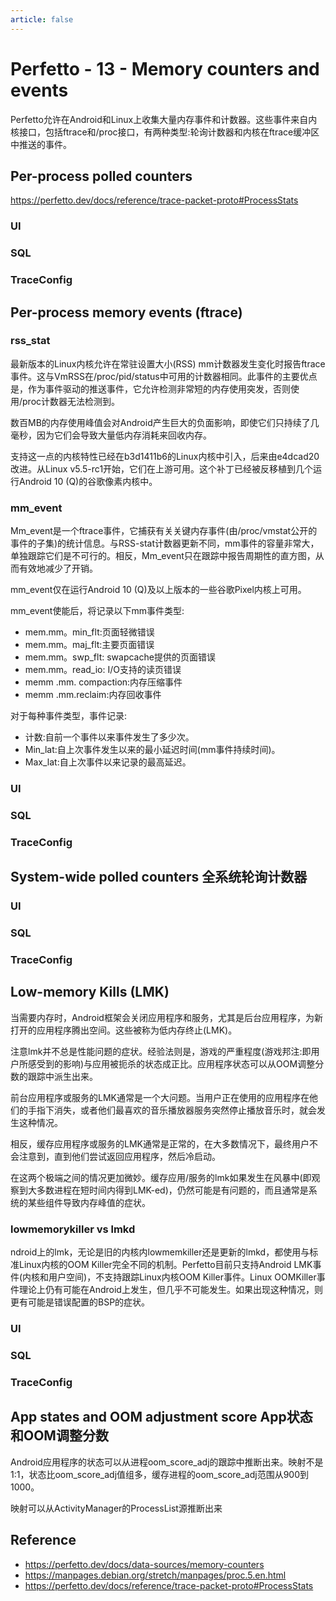 ```yaml
---
article: false
---
```


# Perfetto - 13 - Memory counters and events

Perfetto允许在Android和Linux上收集大量内存事件和计数器。这些事件来自内核接口，包括ftrace和/proc接口，有两种类型:轮询计数器和内核在ftrace缓冲区中推送的事件。

## Per-process polled counters

https://perfetto.dev/docs/reference/trace-packet-proto#ProcessStats

### UI
### SQL
### TraceConfig

## Per-process memory events (ftrace)
### rss_stat

最新版本的Linux内核允许在常驻设置大小(RSS) mm计数器发生变化时报告ftrace事件。这与VmRSS在/proc/pid/status中可用的计数器相同。此事件的主要优点是，作为事件驱动的推送事件，它允许检测非常短的内存使用突发，否则使用/proc计数器无法检测到。

数百MB的内存使用峰值会对Android产生巨大的负面影响，即使它们只持续了几毫秒，因为它们会导致大量低内存消耗来回收内存。

支持这一点的内核特性已经在b3d1411b6的Linux内核中引入，后来由e4dcad20改进。从Linux v5.5-rc1开始，它们在上游可用。这个补丁已经被反移植到几个运行Android 10 (Q)的谷歌像素内核中。

### mm_event

Mm_event是一个ftrace事件，它捕获有关关键内存事件(由/proc/vmstat公开的事件的子集)的统计信息。与RSS-stat计数器更新不同，mm事件的容量非常大，单独跟踪它们是不可行的。相反，Mm_event只在跟踪中报告周期性的直方图，从而有效地减少了开销。

mm_event仅在运行Android 10 (Q)及以上版本的一些谷歌Pixel内核上可用。

mm_event使能后，将记录以下mm事件类型:

- mem.mm。min_flt:页面轻微错误
- mem.mm。maj_flt:主要页面错误
- mem.mm。swp_flt: swapcache提供的页面错误
- mem.mm。read_io: I/O支持的读页错误
- memm .mm. compaction:内存压缩事件
- memm .mm.reclaim:内存回收事件

对于每种事件类型，事件记录:
- 计数:自前一个事件以来事件发生了多少次。
- Min_lat:自上次事件发生以来的最小延迟时间(mm事件持续时间)。
- Max_lat:自上次事件以来记录的最高延迟。

### UI
### SQL
### TraceConfig

## System-wide polled counters 全系统轮询计数器
### UI
### SQL
### TraceConfig

## Low-memory Kills (LMK)

当需要内存时，Android框架会关闭应用程序和服务，尤其是后台应用程序，为新打开的应用程序腾出空间。这些被称为低内存终止(LMK)。

注意lmk并不总是性能问题的症状。经验法则是，游戏的严重程度(游戏邦注:即用户所感受到的影响)与应用被扼杀的状态成正比。应用程序状态可以从OOM调整分数的跟踪中派生出来。

前台应用程序或服务的LMK通常是一个大问题。当用户正在使用的应用程序在他们的手指下消失，或者他们最喜欢的音乐播放器服务突然停止播放音乐时，就会发生这种情况。

相反，缓存应用程序或服务的LMK通常是正常的，在大多数情况下，最终用户不会注意到，直到他们尝试返回应用程序，然后冷启动。

在这两个极端之间的情况更加微妙。缓存应用/服务的lmk如果发生在风暴中(即观察到大多数进程在短时间内得到LMK-ed)，仍然可能是有问题的，而且通常是系统的某些组件导致内存峰值的症状。

### lowmemorykiller vs lmkd

ndroid上的lmk，无论是旧的内核内lowmemkiller还是更新的lmkd，都使用与标准Linux内核的OOM Killer完全不同的机制。Perfetto目前只支持Android LMK事件(内核和用户空间)，不支持跟踪Linux内核OOM Killer事件。Linux OOMKiller事件理论上仍有可能在Android上发生，但几乎不可能发生。如果出现这种情况，则更有可能是错误配置的BSP的症状。

### UI
### SQL
### TraceConfig

## App states and OOM adjustment score App状态和OOM调整分数

Android应用程序的状态可以从进程oom_score_adj的跟踪中推断出来。映射不是1:1，状态比oom_score_adj值组多，缓存进程的oom_score_adj范围从900到1000。

映射可以从ActivityManager的ProcessList源推断出来

## Reference

- https://perfetto.dev/docs/data-sources/memory-counters
- https://manpages.debian.org/stretch/manpages/proc.5.en.html
- https://perfetto.dev/docs/reference/trace-packet-proto#ProcessStats